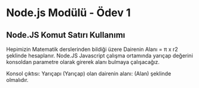 # Node.js Modülü - Ödev 1

## Node.JS Komut Satırı Kullanımı

Hepimizin Matematik derslerinden bildiği üzere Dairenin Alanı = π x r2 şeklinde hesaplanır. Node.JS Javascript çalışma ortamında yarıçap değerini konsoldan parametre olarak girerek alanı bulmaya çalışacağız. 

Konsol çıktısı: Yarıçapı (Yarıçap) olan dairenin alanı: (Alan) şeklinde olmalıdır.